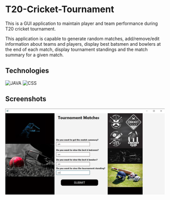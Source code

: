 
# T20-Cricket-Tournament

This is a GUI application to maintain player and team performance during T20 cricket tournament.

This application is capable to generate random matches, add/remove/edit information about teams and players, display best batsmen and bowlers at the end of each match, display tournament standings and the match summary for a given match.

## Technologies
![JAVA](https://img.shields.io/badge/JAVA-EF2809?style=for-the-badge&logo=JAVA&logoColor=white)
![CSS](https://img.shields.io/badge/CSS-741BC1?style=for-the-badge&logo=CSS&logoColor=white)

## Screenshots

![App Screenshot](https://github.com/inukarodrigo/T20-Cricket-Tournament/blob/master/CW_Output_images/askToDisplayMatchSummery,best5BatsmenAndBowlers,tournamentStanding.png?raw=true)



 
